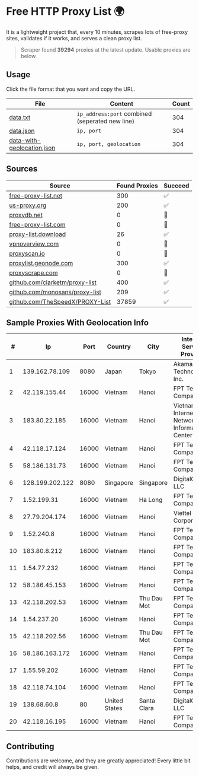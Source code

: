 
# Free HTTP Proxy List 🌍

It is a lightweight project that, every 10 minutes, scrapes lots of free-proxy sites, validates if it works, and serves a clean proxy list.


> Scraper found **39294** proxies at the latest update. Usable proxies are below.

## Usage

Click the file format that you want and copy the URL.


|File|Content|Count|
|----|-------|-----|
|[data.txt](https://raw.githubusercontent.com/themiralay/Proxy-List-World/master/data.txt)|`ip_address:port` combined (seperated new line)|304|
|[data.json](https://raw.githubusercontent.com/themiralay/Proxy-List-World/master/data.json)|`ip, port`|304|
|[data-with-geolocation.json](https://raw.githubusercontent.com/themiralay/Proxy-List-World/master/data-with-geolocation.json)|`ip, port, geolocation`|304|

## Sources

|Source|Found Proxies|Succeed|
|------|-------------|-------|
|[free-proxy-list.net](https://free-proxy-list.net)|300|✅|
|[us-proxy.org](https://www.us-proxy.org)|200|✅|
|[proxydb.net](http://proxydb.net)|0|🚫|
|[free-proxy-list.com](https://free-proxy-list.com/?page=&port=&type%5B%5D=http&type%5B%5D=https&up_time=0&search=Search)|0|🚫|
|[proxy-list.download](https://www.proxy-list.download/HTTP)|26|✅|
|[vpnoverview.com](https://vpnoverview.com/privacy/anonymous-browsing/free-proxy-servers)|0|🚫|
|[proxyscan.io](https://www.proxyscan.io)|0|🚫|
|[proxylist.geonode.com](https://proxylist.geonode.com/api/proxy-list?limit=300&page=1&sort_by=lastChecked&sort_type=desc&protocols=http,https)|300|✅|
|[proxyscrape.com](https://api.proxyscrape.com/v2/?request=displayproxies&protocol=http&timeout=10000&country=all&ssl=all&anonymity=all)|0|🚫|
|[github.com/clarketm/proxy-list](https://raw.githubusercontent.com/clarketm/proxy-list/master/proxy-list-raw.txt)|400|✅|
|[github.com/monosans/proxy-list](https://raw.githubusercontent.com/monosans/proxy-list/main/proxies/http.txt)|209|✅|
|[github.com/TheSpeedX/PROXY-List](https://raw.githubusercontent.com/TheSpeedX/PROXY-List/master/http.txt)|37859|✅|


## Sample Proxies With Geolocation Info

|#|Ip|Port|Country|City|Internet Service Provider|
|-|--|----|-------|----|-------------------------|
|1|139.162.78.109|8080|Japan|Tokyo|Akamai Technologies, Inc.|
|2|42.119.155.44|16000|Vietnam|Hanoi|FPT Telecom Company|
|3|183.80.22.185|16000|Vietnam|Hanoi|Vietnam Internet Network Information Center|
|4|42.118.17.124|16000|Vietnam|Hanoi|FPT Telecom Company|
|5|58.186.131.73|16000|Vietnam|Hanoi|FPT Telecom Company|
|6|128.199.202.122|8080|Singapore|Singapore|DigitalOcean, LLC|
|7|1.52.199.31|16000|Vietnam|Ha Long|FPT Telecom Company|
|8|27.79.204.174|16000|Vietnam|Hanoi|Viettel Corporation|
|9|1.52.240.8|16000|Vietnam|Hanoi|FPT Telecom Company|
|10|183.80.8.212|16000|Vietnam|Hanoi|FPT Telecom Company|
|11|1.54.77.232|16000|Vietnam|Hanoi|FPT Telecom Company|
|12|58.186.45.153|16000|Vietnam|Hanoi|FPT Telecom Company|
|13|42.118.202.53|16000|Vietnam|Thu Dau Mot|FPT Telecom Company|
|14|1.54.237.20|16000|Vietnam|Hanoi|FPT Telecom Company|
|15|42.118.202.56|16000|Vietnam|Thu Dau Mot|FPT Telecom Company|
|16|58.186.163.172|16000|Vietnam|Hanoi|FPT Telecom Company|
|17|1.55.59.202|16000|Vietnam|Hanoi|FPT Telecom Company|
|18|42.118.74.104|16000|Vietnam|Hanoi|FPT Telecom Company|
|19|138.68.60.8|80|United States|Santa Clara|DigitalOcean, LLC|
|20|42.118.16.195|16000|Vietnam|Hanoi|FPT Telecom Company|



## Contributing

Contributions are welcome, and they are greatly appreciated! Every
little bit helps, and credit will always be given.

